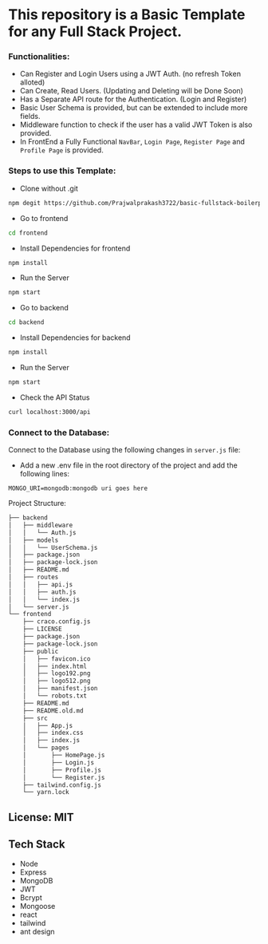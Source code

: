 # This repository is a Basic Template for any Full Stack Project.

### Functionalities:

- Can Register and Login Users using a JWT Auth. (no refresh Token alloted)
- Can Create, Read Users. (Updating and Deleting will be Done Soon)
- Has a Separate API route for the Authentication. (Login and Register)
- Basic User Schema is provided, but can be extended to include more fields.
- Middleware function to check if the user has a valid JWT Token is also provided.
- In FrontEnd a Fully Functional `NavBar`, `Login Page`, `Register Page` and `Profile Page` is provided.

### Steps to use this Template:

- Clone without .git

```bash
npm degit https://github.com/Prajwalprakash3722/basic-fullstack-boilerplate-mern-stack.git
```

- Go to frontend
```bash
cd frontend
```
- Install Dependencies for frontend

```bash
npm install
```

- Run the Server

```bash
npm start
```

- Go to backend
```bash
cd backend
```
- Install Dependencies for backend

```bash
npm install
```

- Run the Server

```bash
npm start
```

- Check the API Status

```bash
curl localhost:3000/api
```

### Connect to the Database:

Connect to the Database using the following changes in `server.js` file:

- Add a new .env file in the root directory of the project and add the following lines:

```env
MONGO_URI=mongodb:mongodb uri goes here
```

Project Structure:

```bash
├── backend
│   ├── middleware
│   │   └── Auth.js
│   ├── models
│   │   └── UserSchema.js
│   ├── package.json
│   ├── package-lock.json
│   ├── README.md
│   ├── routes
│   │   ├── api.js
│   │   ├── auth.js
│   │   └── index.js
│   └── server.js
└── frontend
    ├── craco.config.js
    ├── LICENSE
    ├── package.json
    ├── package-lock.json
    ├── public
    │   ├── favicon.ico
    │   ├── index.html
    │   ├── logo192.png
    │   ├── logo512.png
    │   ├── manifest.json
    │   └── robots.txt
    ├── README.md
    ├── README.old.md
    ├── src
    │   ├── App.js
    │   ├── index.css
    │   ├── index.js
    │   └── pages
    │       ├── HomePage.js
    │       ├── Login.js
    │       ├── Profile.js
    │       └── Register.js
    ├── tailwind.config.js
    └── yarn.lock
```

## License: MIT

## Tech Stack

- Node
- Express
- MongoDB
- JWT
- Bcrypt
- Mongoose
- react
- tailwind
- ant design
